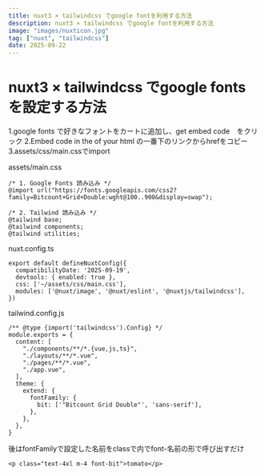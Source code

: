 ```yaml
---
title: nuxt3 × tailwindcss でgoogle fontを利用する方法
description: nuxt3 × tailwindcss でgoogle fontを利用する方法
image: "images/nuxticon.jpg"
tag: ["nuxt", "tailwindcss"]
date: 2025-09-22
---
```


# nuxt3 × tailwindcss でgoogle fonts を設定する方法

1.google fonts で好きなフォントをカートに追加し、get embed code　をクリック
2.Embed code in the <head> of your html の一番下のリンクからhrefをコピー
3.assets/css/main.cssでimport


assets/main.css
```
/* 1. Google Fonts 読み込み */
@import url("https://fonts.googleapis.com/css2?family=Bitcount+Grid+Double:wght@100..900&display=swap");

/* 2. Tailwind 読み込み */
@tailwind base;
@tailwind components;
@tailwind utilities;
```


nuxt.config.ts
```
export default defineNuxtConfig({
  compatibilityDate: '2025-09-19',
  devtools: { enabled: true },
  css: ['~/assets/css/main.css'], 
  modules: ['@nuxt/image', '@nuxt/eslint', '@nuxtjs/tailwindcss'],
})
```

tailwind.config.js
```
/** @type {import('tailwindcss').Config} */
module.exports = {
  content: [
    "./components/**/*.{vue,js,ts}",
    "./layouts/**/*.vue",
    "./pages/**/*.vue",
    "./app.vue",
  ],
  theme: {
    extend: {
      fontFamily: {
        bit: ['"Bitcount Grid Double"', 'sans-serif'],
      },
    },
  },
}
```
後はfontFamilyで設定した名前をclassで内でfont-名前の形で呼び出すだけ
```
<p class="text-4xl m-4 font-bit">tomato</p>
```